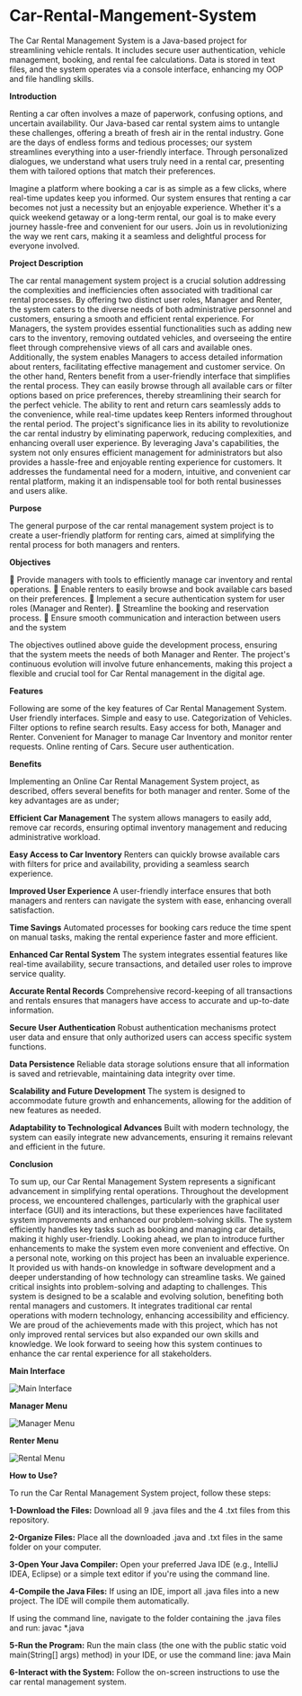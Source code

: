 # Car-Rental-Mangement-System
The Car Rental Management System is a Java-based project for streamlining vehicle rentals. It includes secure user authentication, vehicle management, booking, and rental fee calculations. Data is stored in text files, and the system operates via a console interface, enhancing my OOP and file handling skills.

**Introduction**

Renting a car often involves a maze of paperwork, confusing options, and uncertain availability. Our Java-based car rental system aims to untangle these challenges, offering a breath of fresh air in the rental industry. Gone are the days of endless forms and tedious processes; our system streamlines everything into a user-friendly interface. Through personalized dialogues, we understand what users truly need in a rental car, presenting them with tailored options that match their preferences.

Imagine a platform where booking a car is as simple as a few clicks, where real-time updates keep you informed. Our system ensures that renting a car becomes not just a necessity but an enjoyable experience. Whether it's a quick weekend getaway or a long-term rental, our goal is to make every journey hassle-free and convenient for our users. Join us in revolutionizing the way we rent cars, making it a seamless and delightful process for everyone involved.

**Project Description**

The car rental management system project is a crucial solution addressing the complexities and inefficiencies often associated with traditional car rental processes. By offering two distinct user roles, Manager and Renter, the system caters to the diverse needs of both administrative personnel and customers, ensuring a smooth and efficient rental experience. For Managers, the system provides essential functionalities such as adding new cars to the inventory, removing outdated vehicles, and overseeing the entire fleet through comprehensive views of all cars and available ones. Additionally, the system enables Managers to access detailed information about renters, facilitating effective management and customer service. On the other hand, Renters benefit from a user-friendly interface that simplifies the rental process. They can easily browse through all available cars or filter options based on price preferences, thereby streamlining their search for the perfect vehicle. The ability to rent and return cars seamlessly adds to the convenience, while real-time updates keep Renters informed throughout the rental period. The project's significance lies in its ability to revolutionize the car rental industry by eliminating paperwork, reducing complexities, and enhancing overall user experience. By leveraging Java's capabilities, the system not only ensures efficient management for administrators but also provides a hassle-free and enjoyable renting experience for customers. It addresses the fundamental need for a modern, intuitive, and convenient car rental platform, making it an indispensable tool for both rental businesses and users alike.

**Purpose**

The general purpose of the car rental management system project is to create a user-friendly platform for renting cars, aimed at simplifying the rental process for both managers and renters.

**Objectives**

 Provide managers with tools to efficiently manage car inventory and rental operations.  Enable renters to easily browse and book available cars based on their preferences.  Implement a secure authentication system for user roles (Manager and Renter).  Streamline the booking and reservation process.  Ensure smooth communication and interaction between users and the system

The objectives outlined above guide the development process, ensuring that the system meets the needs of both Manager and Renter. The project's continuous evolution will involve future enhancements, making this project a flexible and crucial tool for Car Rental management in the digital age.

**Features**

Following are some of the key features of Car Rental Management System.
User friendly interfaces.
Simple and easy to use.
Categorization of Vehicles.
Filter options to refine search results.
Easy access for both, Manager and Renter.
Convenient for Manager to manage Car Inventory and monitor renter requests.
Online renting of Cars.
Secure user authentication.

**Benefits**

Implementing an Online Car Rental Management System project, as described, offers several benefits for both manager and renter. Some of the key advantages are as under;

**Efficient Car Management**
The system allows managers to easily add, remove car records, ensuring optimal inventory management and reducing administrative workload.

**Easy Access to Car Inventory**
Renters can quickly browse available cars with filters for price and availability, providing a seamless search experience.

**Improved User Experience**
A user-friendly interface ensures that both managers and renters can navigate the system with ease, enhancing overall satisfaction.

**Time Savings**
Automated processes for booking cars reduce the time spent on manual tasks, making the rental experience faster and more efficient.

**Enhanced Car Rental System**
The system integrates essential features like real-time availability, secure transactions, and detailed user roles to improve service quality.

**Accurate Rental Records**
Comprehensive record-keeping of all transactions and rentals ensures that managers have access to accurate and up-to-date information.

**Secure User Authentication**
Robust authentication mechanisms protect user data and ensure that only authorized users can access specific system functions.

**Data Persistence**
Reliable data storage solutions ensure that all information is saved and retrievable, maintaining data integrity over time.

**Scalability and Future Development**
The system is designed to accommodate future growth and enhancements, allowing for the addition of new features as needed.

**Adaptability to Technological Advances**
Built with modern technology, the system can easily integrate new advancements, ensuring it remains relevant and efficient in the future.

**Conclusion**

To sum up, our Car Rental Management System represents a significant advancement in simplifying rental operations. Throughout the development process, we encountered challenges, particularly with the graphical user interface (GUI) and its interactions, but these experiences have facilitated system improvements and enhanced our problem-solving skills. The system efficiently handles key tasks such as booking and managing car details, making it highly user-friendly. Looking ahead, we plan to introduce further enhancements to make the system even more convenient and effective. On a personal note, working on this project has been an invaluable experience. It provided us with hands-on knowledge in software development and a deeper understanding of how technology can streamline tasks. We gained critical insights into problem-solving and adapting to challenges. This system is designed to be a scalable and evolving solution, benefiting both rental managers and customers. It integrates traditional car rental operations with modern technology, enhancing accessibility and efficiency. We are proud of the achievements made with this project, which has not only improved rental services but also expanded our own skills and knowledge. We look forward to seeing how this system continues to enhance the car rental experience for all stakeholders.

**Main Interface**

![Main Interface](https://github.com/user-attachments/assets/c0d75707-3ec0-4baa-9923-9750834d13ad)


**Manager Menu**

![Manager Menu](https://github.com/user-attachments/assets/18095fbc-b3b0-448b-9b85-4d27b41c574a)


**Renter Menu**

![Rental Menu](https://github.com/user-attachments/assets/3d198fe1-b786-46af-b930-d407733ef7c2)


**How to Use?**

To run the Car Rental Management System project, follow these steps:

**1-Download the Files:** 
Download all 9 .java files and the 4 .txt files from this repository.

**2-Organize Files:** 
Place all the downloaded .java and .txt files in the same folder on your computer.

**3-Open Your Java Compiler:** 
Open your preferred Java IDE (e.g., IntelliJ IDEA, Eclipse) or a simple text editor if you're using the command line.

**4-Compile the Java Files:**
If using an IDE, import all .java files into a new project. The IDE will compile them automatically.

If using the command line, navigate to the folder containing the .java files and run: javac *.java

**5-Run the Program:**
Run the main class (the one with the public static void main(String[] args) method) in your IDE, or use the command line: java Main

**6-Interact with the System:**
Follow the on-screen instructions to use the car rental management system.
